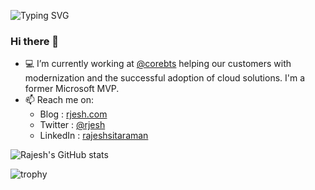 ![Typing SVG](https://readme-typing-svg.herokuapp.com?font=Trebuchet+MS&color=791192&lines=Rajesh+Sitaraman+-+Cloud+Solution+Architect)
### Hi there 👋

- 💻 I’m currently working at [@corebts](https://corebts.com) helping our customers with modernization and the successful adoption of cloud solutions. I'm a former Microsoft MVP.
- 📫 Reach me on:
  - Blog : [rjesh.com](https://rjesh.com)
  - Twitter : [@rjesh](https://twitter.com/rjesh)
  - LinkedIn : [rajeshsitaraman](https://www.linkedin.com/in/rajeshsitaraman)
  
![Rajesh's GitHub stats](https://github-readme-stats.vercel.app/api?username=rjesh-git&show_icons=true&theme=radical)

![trophy](https://github-profile-trophy.vercel.app/?username=rjesh-git&theme=onedark)
